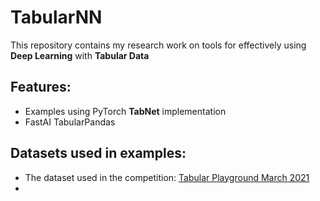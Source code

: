 # TabularNN
This repository contains my research work on tools for effectively using **Deep Learning** with **Tabular Data**

## Features:
* Examples using PyTorch **TabNet** implementation
* FastAI TabularPandas

## Datasets used in examples:
* The dataset used in the competition: [Tabular Playground March 2021](https://www.kaggle.com/c/tabular-playground-series-mar-2021)
*

